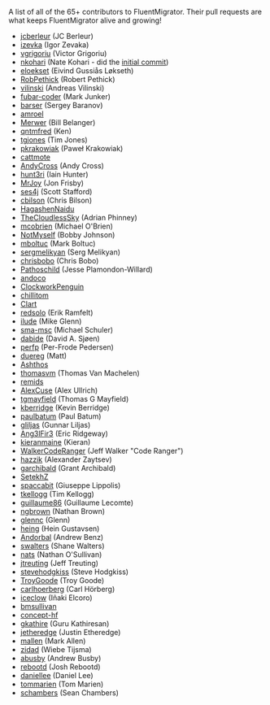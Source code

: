﻿A list of all of the 65+ contributors to FluentMigrator. Their pull requests are what keeps FluentMigrator alive and growing!

* [jcberleur](https://github.com/jcberleur) (JC Berleur)
* [izevka](https://github.com/izevka) (Igor Zevaka)
* [vgrigoriu](https://github.com/vgrigoriu) (Victor Grigoriu)
* [nkohari](https://github.com/nkohari) (Nate Kohari - did the [initial commit](https://github.com/schambers/fluentmigrator/commit/9acd6093fb5481862ed1c0c1fc507dea41ecfa6d))
* [eloekset](https://github.com/eloekset) (Eivind Gussiås Løkseth)
* [RobPethick](https://github.com/RobPethick) (Robert Pethick)
* [vilinski](https://github.com/vilinski) (Andreas Vilinski)
* [fubar-coder](https://github.com/fubar-coder) (Mark Junker)
* [barser](https://github.com/barser) (Sergey Baranov)
* [amroel](https://github.com/amroel)
* [Merwer](https://github.com/Merwer) (Bill Belanger)
* [qntmfred](https://github.com/qntmfred) (Ken)
* [tgjones](https://github.com/tgjones) (Tim Jones)
* [pkrakowiak](https://github.com/pkrakowiak) (Paweł Krakowiak)
* [cattmote](https://github.com/cattmote)
* [AndyCross](https://github.com/AndyCross) (Andy Cross)
* [hunt3ri](https://github.com/hunt3ri) (Iain Hunter)
* [MrJoy](https://github.com/MrJoy) (Jon Frisby)
* [ses4j](https://github.com/ses4j) (Scott Stafford)
* [cbilson](https://github.com/cbilson) (Chris Bilson)
* [HagashenNaidu](https://github.com/HagashenNaidu)
* [TheCloudlessSky](https://github.com/TheCloudlessSky) (Adrian Phinney)
* [mcobrien](https://github.com/mcobrien) (Michael O'Brien)
* [NotMyself](https://github.com/NotMyself) (Bobby Johnson)
* [mboltuc](https://github.com/mboltuc) (Mark Boltuc)
* [sergmelikyan](https://github.com/sergmelikyan) (Serg Melikyan)
* [chrisbobo](https://github.com/chrisbobo) (Chris Bobo)
* [Pathoschild](https://github.com/Pathoschild) (Jesse Plamondon-Willard)
* [andoco](https://github.com/andoco)
* [ClockworkPenguin](https://github.com/ClockworkPenguin)
* [chillitom](https://github.com/chillitom)
* [Clart](https://github.com/Clart)
* [redsolo](https://github.com/redsolo) (Erik Ramfelt)
* [ilude](https://github.com/ilude) (Mike Glenn)
* [sma-msc](https://github.com/sma-msc) (Michael Schuler)
* [dabide](https://github.com/dabide) (David A. Sjøen)
* [perfp](https://github.com/perfp) (Per-Frode Pedersen)
* [duereg](https://github.com/duereg) (Matt)
* [Ashthos](https://github.com/Ashthos)
* [thomasvm](https://github.com/thomasvm) (Thomas Van Machelen)
* [remids](https://github.com/remids)
* [AlexCuse](https://github.com/AlexCuse) (Alex Ullrich)
* [tgmayfield](https://github.com/tgmayfield) (Thomas G Mayfield)
* [kberridge](https://github.com/kberridge) (Kevin Berridge)
* [paulbatum](https://github.com/paulbatum) (Paul Batum)
* [gliljas](https://github.com/gliljas) (Gunnar Liljas)
* [Ang3lFir3](https://github.com/Ang3lFir3) (Eric Ridgeway)
* [kieranmaine](https://github.com/kieranmaine) (Kieran)
* [WalkerCodeRanger](https://github.com/WalkerCodeRanger) (Jeff Walker "Code Ranger")
* [hazzik](https://github.com/hazzik) (Alexander Zaytsev)
* [garchibald](https://github.com/garchibald) (Grant Archibald)
* [SetekhZ](https://github.com/SetekhZ)
* [spaccabit](https://github.com/spaccabit) (Giuseppe Lippolis)
* [tkellogg](https://github.com/tkellogg) (Tim Kellogg)
* [guillaume86](https://github.com/guillaume86) (Guillaume Lecomte)
* [ngbrown](https://github.com/ngbrown) (Nathan Brown)
* [glennc](https://github.com/glennc) (Glenn)
* [heing](https://github.com/heing) (Hein Gustavsen)
* [Andorbal](https://github.com/Andorbal) (Andrew Benz)
* [swalters](https://github.com/swalters) (Shane Walters)
* [nats](https://github.com/nats) (Nathan O'Sullivan)
* [jtreuting](https://github.com/jtreuting) (Jeff Treuting)
* [stevehodgkiss](https://github.com/stevehodgkiss) (Steve Hodgkiss)
* [TroyGoode](https://github.com/TroyGoode) (Troy Goode)
* [carlhoerberg](https://github.com/carlhoerberg) (Carl Hörberg)
* [iceclow](https://github.com/iceclow) (Iñaki Elcoro)
* [bmsullivan](https://github.com/bmsullivan)
* [concept-hf](https://github.com/concept-hf)
* [gkathire](https://github.com/gkathire) (Guru Kathiresan)
* [jetheredge](https://github.com/jetheredge) (Justin Etheredge)
* [mallen](https://github.com/mallen) (Mark Allen)
* [zidad](https://github.com/zidad) (Wiebe Tijsma)
* [abusby](https://github.com/abusby) (Andrew Busby)
* [rebootd](https://github.com/rebootd) (Josh Rebootd)
* [daniellee](https://github.com/daniellee) (Daniel Lee)
* [tommarien](https://github.com/tommarien) (Tom Marien)
* [schambers](https://github.com/schambers) (Sean Chambers)
